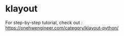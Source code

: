 # klayout


For step-by-step tutorial, check out : <br>
https://onehwengineer.com/category/klayout-python/

